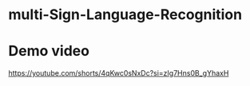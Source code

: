 ﻿# multi-Sign-Language-Recognition
# Demo video
https://youtube.com/shorts/4qKwc0sNxDc?si=zIg7Hns0B_gYhaxH
